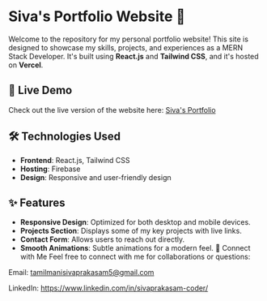 # Siva's Portfolio Website 🌟

Welcome to the repository for my personal portfolio website! This site is designed to showcase my skills, projects, and experiences as a MERN Stack Developer. It's built using **React.js** and **Tailwind CSS**, and it's hosted on **Vercel**.

## 🚀 Live Demo
Check out the live version of the website here: [Siva's Portfolio](https://siva-07.vercel.app/)

## 🛠️ Technologies Used
- **Frontend**: React.js, Tailwind CSS
- **Hosting**: Firebase
- **Design**: Responsive and user-friendly design
  
## ✨ Features
- **Responsive Design**: Optimized for both desktop and mobile devices.
- **Projects Section**: Displays some of my key projects with live links.
- **Contact Form**: Allows users to reach out directly.
- **Smooth Animations**: Subtle animations for a modern feel. 
🙌 Connect with Me
Feel free to connect with me for collaborations or questions:


Email: tamilmanisivaprakasam5@gmail.com


LinkedIn: https://www.linkedin.com/in/sivaprakasam-coder/
